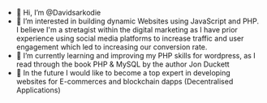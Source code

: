 - 👋 Hi, I’m @Davidsarkodie
- 👀 I’m interested in building dynamic Websites using JavaScript and PHP. I believe I'm a stretagist within the digital marketing as I have prior experience using social media platforms to increase traffic and user engagement which led to increasing our conversion rate.
- 🌱 I’m currently learning and improving my PHP skills for wordpress, as I read through the book PHP & MySQL by the author Jon Duckett
- 💞️ In the future I would like to become a top expert in developing websites for E-commerces and blockchain dapps (Decentralised Applications)

<!---
Davidsarkodie/Davidsarkodie is a ✨ special ✨ repository because its `README.md` (this file) appears on your GitHub profile.
You can click the Preview link to take a look at your changes.
--->
